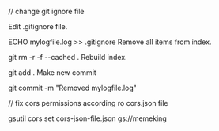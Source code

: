 // change git ignore file

Edit .gitignore file.

ECHO mylogfile.log >> .gitignore
Remove all items from index.

git rm -r -f --cached .
Rebuild index.

git add .
Make new commit

git commit -m "Removed mylogfile.log"



// fix cors permissions according ro cors.json file

gsutil cors set cors-json-file.json gs://memeking
